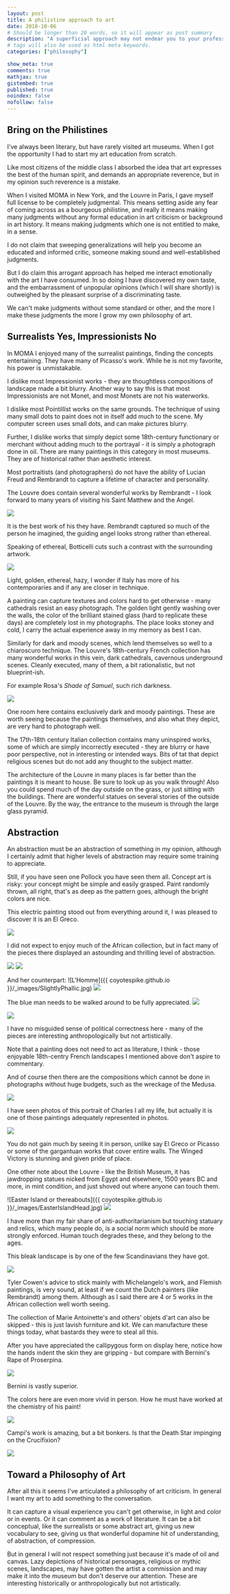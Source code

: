 ```yaml
---
layout: post
title: A philistine approach to art 
date: 2018-10-06
# Should be longer than 20 words, so it will appear as post summary
description: "A superficial approach may not endear you to your professor but will yield much more enjoyment"
# tags will also be used as html meta keywords.
categories: ["philosophy"]

show_meta: true
comments: true
mathjax: true
gistembed: true
published: true
noindex: false
nofollow: false
---
```


## Bring on the Philistines
I've always been literary, but have rarely visited art museums. When I got the
opportunity I had to start my art education from scratch. 

Like most citizens of the middle class I absorbed the idea that art expresses
the best of the human spirit, and demands an appropriate reverence, but in my
opinion such reverence is a mistake.

When I visited MOMA in New York, and the Louvre in Paris, I gave myself full
license to be completely judgmental. This means setting aside any fear of coming
across as a bourgeous philistine, and really it means making many judgments without
any formal education in art criticism or background in art history. It means
making judgments which one is not entitled to make, in a sense.

I do not claim that sweeping generalizations will help you become an educated
and informed critic, someone making sound and well-established judgments.

But I do claim this arrogant approach has helped me interact emotionally with
the art I have consumed. In so doing I have discovered my own taste, and the
embarrassment of unpopular opinions (which I will share shortly) is outweighed
by the pleasant surprise of a discriminating taste.

We can't make judgments without some standard or other, and the more I make
these judgments the more I grow my own philosophy of art.

## Surrealists Yes, Impressionists No
In MOMA I enjoyed many of the surrealist paintings, finding the concepts
entertaining. They have many of Picasso's work. While he is not my favorite,
his power is unmistakable.

I dislike most Impressionist works - they are thoughtless compositions of
landscape made a bit blurry. Another way to say this is that most Impressionists
are not Monet, and most Monets are not his waterworks.

I dislike most Pointillist works on the same grounds. The technique of using
many small dots to paint does not in itself add much to the scene. My computer
screen uses small dots, and can make pictures blurry.

Further, I dislike works that simply depict some 18th-century functionary or
merchant without adding much to the portrayal - it is simply a photograph done
in oil. There are many paintings in this category in most museums. They are of
historical rather than aesthetic interest.

Most portraitists (and photographers) do not have the ability of Lucian Freud
and Rembrandt to capture a lifetime of character and personality.

The Louvre does contain several wonderful works by Rembrandt - I look forward to
many years of visiting his Saint Matthew and the Angel. 

<img src="https://upload.wikimedia.org/wikipedia/commons/thumb/7/7f/Rembrandt_Harmensz._van_Rijn_049.jpg/600px-Rembrandt_Harmensz._van_Rijn_049.jpg">

It is the best work of his they have. Rembrandt captured so much of the person
he imagined, the guiding angel looks strong rather than ethereal.

Speaking of ethereal, Botticelli cuts such a contrast with the surrounding
artwork. 

<img src="/_images/Botticelli.jpg" />

Light, golden, ethereal, hazy, I wonder if Italy has more of his
contemporaries and if any are closer in technique.

A painting can capture textures and colors hard to get otherwise - many
cathedrals resist an easy photograph. The golden light gently washing over the
walls, the color of the brilliant stained glass (hard to replicate these days)
are completely lost in my photographs. The place looks stoney and cold, I carry
the actual experience away in my memory as best I can. 

Similarly for dark and moody scenes, which lend themselves so well to a
chiaroscuro technique. The Louvre's 18th-century French collection has many
wonderful works in this vein, dark cathedrals, cavernous underground scenes.
Cleanly executed, many of them, a bit rationalistic, but not blueprint-ish.

For example Rosa's *Shade of Samuel*, such rich darkness.

<img src="https://upload.wikimedia.org/wikipedia/commons/4/41/Salvator_Rosa_-_The_Shade_of_Samuel_Appears_to_Saul_-_WGA20058.jpg">

One room here contains exclusively dark and moody paintings. These are worth
seeing because the paintings themselves, and also what they depict, are very
hard to photograph well.

The 17th-18th century Italian collection contains many uninspired works, some of
which are simply incorrectly executed - they are blurry or have poor
perspective, not in interesting or intended ways. Bits of tat that depict
religious scenes but do not add any thought to the subject matter.

The architecture of the Louvre in many places is far better than the paintings
it is meant to house. Be sure to look up as you walk through! Also you could
spend much of the day outside on the grass, or just sitting with the buildings.
There are wonderful statues on several stories of the outside of the Louvre. By
the way, the entrance to the museum is through the large glass pyramid.

## Abstraction
An abstraction must be an abstraction of something in my opinion, although I
certainly admit that higher levels of abstraction may require some training to
appreciate.

Still, if you have seen one Pollock you have seen them all. Concept art is
risky: your concept might be simple and easily grasped. Paint randomly thrown,
all right, that's as deep as the pattern goes, although the bright colors are
nice.

This electric painting stood out from everything around it, I was pleased to discover it is an El Greco.

<img src="https://upload.wikimedia.org/wikipedia/commons/3/3b/El_Greco_-_Le_Christ_en_croix_ador%C3%A9_par_deux_donateurs_02.jpg">

I did not expect to enjoy much of the African collection, but in fact many of
the pieces there displayed an astounding and thrilling level of abstraction.

<img src="/_images/Sinuous.jpg" />

<img src="/_images/FemaleForm.jpg" />

And her counterpart:
![L'Homme]({{ coyotespike.github.io }}/_images/SlightlyPhallic.jpg)
<img src="/_images/SlightlyPhallic.jpg" />

The blue man needs to be walked around to be fully appreciated.
<img src="/_images/BlueMan.jpg" />

<img src="/_images/IvoryHorn.jpg" />

I have no misguided sense of political correctness here - many of the pieces are
interesting anthropologically but not artistically.

Note that a painting does not need to act as literature, I think - those
enjoyable 18th-centry French landscapes I mentioned above don't aspire to
commentary.

And of course then there are the compositions which cannot be done in
photographs without huge budgets, such as the wreckage of the Medusa.

<img src="https://upload.wikimedia.org/wikipedia/commons/thumb/1/15/JEAN_LOUIS_TH%C3%89ODORE_G%C3%89RICAULT_-_La_Balsa_de_la_Medusa_%28Museo_del_Louvre%2C_1818-19%29.jpg/600px-JEAN_LOUIS_TH%C3%89ODORE_G%C3%89RICAULT_-_La_Balsa_de_la_Medusa_%28Museo_del_Louvre%2C_1818-19%29.jpg">

I have seen photos of this portrait of Charles I all my life, but actually it is
one of those paintings adequately represented in photos. 

<img src="https://upload.wikimedia.org/wikipedia/commons/c/c2/Charles_I_of_England.jpg">

You do not gain much by seeing it in person, unlike say El Greco or Picasso or
some of the gargantuan works that cover entire walls. The Winged Victory is
stunning and given pride of place.

One other note about the Louvre - like the British Museum, it has jawdropping
statues nicked from Egypt and elsewhere, 1500 years BC and more, in mint
condition, and just shoved out where anyone can touch them.

![Easter Island or thereabouts]({{ coyotespike.github.io }}/_images/EasterIslandHead.jpg)
<img src="/_images/EasterIslandHead.jpg" />

I have more than my fair share of anti-authoritarianism but touching statuary
and relics, which many people do, is a social norm which should be more strongly
enforced. Human touch degrades these, and they belong to the ages.

This bleak landscape is by one of the few Scandinavians they have got.

<img src="/_images/BleakScandinavian.jpg" />

Tyler Cowen's advice to stick mainly with Michelangelo's work, and Flemish
paintings, is very sound, at least if we count the Dutch painters (like
Rembrandt) among them. Although as I said there are 4 or 5 works in the African
collection well worth seeing.

The collection of Marie Antoinette's and others' objets d'art can also be
skipped - this is just lavish furniture and kit. We can manufacture these things
today, what bastards they were to steal all this.

After you have appreciated the callipygous form on display here, notice how the
hands indent the skin they are gripping - but compare with Bernini's Rape of
Proserpina. 

<img src="/_images/HermesandPsyche.jpg" />

Bernini is vastly superior.

The colors here are even more vivid in person. How he must have worked at the
chemistry of his paint!

<img src="/_images/Orange.jpg" />

Campi's work is amazing, but a bit bonkers. Is that the Death Star impinging on the Crucifixion?

<img src="https://upload.wikimedia.org/wikipedia/commons/thumb/c/c8/Campi_-_Les_Myst%C3%A8res_de_la_Passion_du_Christ_02.jpg/1920px-Campi_-_Les_Myst%C3%A8res_de_la_Passion_du_Christ_02.jpg">

## Toward a Philosophy of Art
After all this it seems I've articulated a philosophy of art criticism. In
general I want my art to add something to the conversation. 

It can capture a visual experience you can't get otherwise, in light and color
or in events. Or it can comment as a work of literature. It can be a bit
conceptual, like the surrealists or some abstract art, giving us new vocabulary
to see, giving us that wonderful dopamine hit of understanding, of abstraction,
of compression.

But in general I will not respect something just because it's made of oil and
canvas. Lazy depictions of historical personages, religious or mythic scenes,
landscapes, may have gotten the artist a commission and may make it into the
museum but don't deserve our attention. These are interesting historically or
anthropologically but not artistically.
